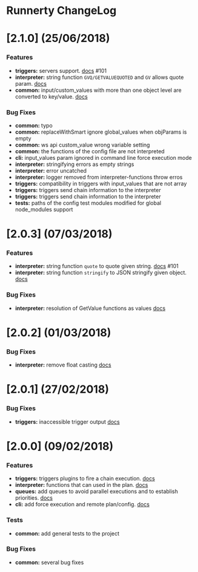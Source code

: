 # Runnerty ChangeLog

<a name="2.1.0"></a>
# [2.1.0] (25/06/2018)

### Features
* **triggers:** servers support. [docs](./docs/triggers.md) #101
* **interpreter:** string function `GVQ/GETVALUEQUOTED` and `GV` allows quote param. [docs](./docs/functions.md)
* **common:** input/custom_values with more than one object level are converted to key/value. [docs](./docs/usage.md)

### Bug Fixes
* **common:** typo
* **common:** replaceWithSmart ignore global_values when objParams is empty
* **common:** ws api custom_value wrong variable setting
* **common:** the functions of the config file are not interpreted
* **cli:** input_values param ignored in command line force execution mode
* **interpreter:** stringifying errors as empty strings
* **interpreter:** error uncatched
* **interpreter:** logger removed from interpreter-functions throw erros
* **triggers:** compatibility in triggers with input_values that are not array
* **triggers:**  triggers send chain information to the interpreter
* **triggers:**  triggers send chain information to the interpreter
* **tests:**  paths of the config test modules modified for global node_modules support

<a name="2.0.3"></a>
# [2.0.3] (07/03/2018)

### Features
* **interpreter:** string function `quote` to quote given string. [docs](./docs/functions.md) #101
* **interpreter:** string function `stringify` to JSON stringify given object. [docs](./docs/functions.md)

### Bug Fixes
* **interpreter:** resolution of GetValue functions as values [docs](./docs/functions.md)

<a name="2.0.2"></a>
# [2.0.2] (01/03/2018)

### Bug Fixes
* **interpreter:** remove float casting [docs](./docs/functions.md)

<a name="2.0.1"></a>
# [2.0.1] (27/02/2018)

### Bug Fixes
* **triggers:** inaccessible trigger output [docs](./docs/triggers.md)


<a name="2.0.0"></a>
# [2.0.0] (09/02/2018)

### Features

* **triggers:** triggers plugins to fire a chain execution. [docs](./docs/triggers.md)
* **interpreter:** functions that can used in the plan. [docs](./docs/functions.md)
* **queues:** add queues to avoid parallel executions and to establish priorities. [docs](./docs/queues.md)
* **cli:** add force execution and remote plan/config. [docs](./docs/usage.md)

### Tests

* **common:** add general tests to the project

### Bug Fixes

* **common:** several bug fixes
